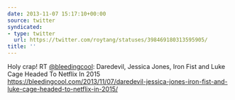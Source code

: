 ```yaml
---
date: 2013-11-07 15:17:10+00:00
source: twitter
syndicated:
- type: twitter
  url: https://twitter.com/roytang/statuses/398469180313595905/
title: ''
---
```


Holy crap! RT [@bleedingcool](https://twitter.com/bleedingcool/): Daredevil, Jessica Jones, Iron Fist and Luke Cage Headed To Netflix In 2015 https://bleedingcool.com/2013/11/07/daredevil-jessica-jones-iron-fist-and-luke-cage-headed-to-netflix-in-2015/